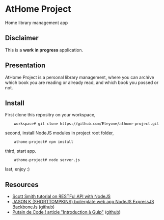 # AtHome Project
Home library management app

## Disclaimer
This is a **work in progress** application.

## Presentation
AtHome Project is a personal library management, where you can archive which book you are reading or already read, and which book you possed or not.

## Install
First clone this repositry on your workspace,
```shell
    workspace# git clone https://github.com/Eleyone/athome-project.git
```
second, install NodeJS modules in project root folder,
```shell
    athome-project# npm install
```
third, start app.
```shell
    athome-project# node server.js
```
last, enjoy :)

## Resources

- [Scott Smith tutorial on RESTFul API with NodeJS](http://scottksmith.com/blog/2014/05/02/building-restful-apis-with-node/)
- [JASON K (SHORTTOMPKINS) boilerplate web app NodeJS ExpressJS BackboneJs](http://kroltech.com/2013/12/29/boilerplate-web-app-using-backbone-js-expressjs-node-js-mongodb/) ([github](https://github.com/shorttompkins/benm))
- [Putain de Code ! article "Introduction à Gulp"](http://putaindecode.io/fr/articles/js/gulp/) ([github](https://github.com/putaindecode/putaindecode.io/tree/6702dffed608cf6d03141f1dcdbb096a66ff7d8f))